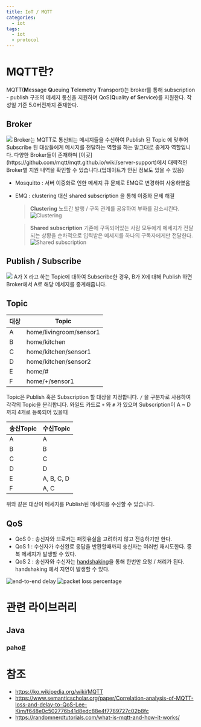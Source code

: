 ```yaml
---
title: IoT / MQTT
categories: 
  - iot
tags: 
  - iot
  - protocol
---
```


# MQTT란?
MQTT(**M**essage **Q**ueuing **T**elemetry **T**ransport)는 broker를 통해 subscription - publish 구조의 메세지 통신을 지원하며 QoS(**Q**uality **o**f **S**ervice)를 지원한다. 작성일 기준 5.0버전까지 존재한다.

## Broker
<img src="https://i.imgur.com/TAS10tO.png" height=""/>  
Broker는 MQTT로 통신되는 메시지들을 수신하여 Publish 된 Topic 에 맞추어 Subscribe 된 대상들에게 메시지를 전달하는 역할을 하는 말그대로 중계자 역할입니다.
다양한 Broker들이 존재하며 [이곳](https://github.com/mqtt/mqtt.github.io/wiki/server-support)에서 대략적인 Broker별 지원 내역을 확인할 수 있습니다.(업데이트가 안된 정보도 있을 수 있음)

- Mosquitto : 서버 이중화로 인한 메세지 큐 문제로 EMQ로 변경하여 사용하였음
- EMQ : clustering 대신 shared subscription 을 통해 이중화 문제 해결
	> **Clustering**
	> 노드간 발행 / 구독 관계를 공유하여 부하를 감소시킨다.
	>![Clustering](https://i.imgur.com/m9vrJjb.png)

	> **Shared subscription**
	> 기존에 구독되어있는 사람 모두에게 메세지가 전달 되는 상황을 순차적으로 입력받은 메세지를 하나의 구독자에게만 전달한다.
	> ![Shared subscription](https://i.imgur.com/CMdS4zS.png)

## Publish / Subscribe
<img src="https://i.imgur.com/8r3odjw.png" height=""/>  
A가 X 라고 하는 Topic에 대하여 Subscribe한 경우, B가 X에 대해 Publish 하면 Broker에서 A로 해당 메세지를 중계해줍니다.

## Topic

| 대상 | Topic |
|--|--|
| A | home/livingroom/sensor1 |
| B | home/kitchen |
| C | home/kitchen/sensor1 |
| D | home/kitchen/sensor2 |
| E | home/# |
| F | home/+/sensor1 |

Topic은 Publish 혹은 Subscription 할 대상을 지정합니다.  `/` 을 구분자로 사용하여 각각의 Topic을 분리합니다. 와일드 카드로 `+` 와 `#` 가 있으며
Subscription이 A ~ D 까지 4개로 등록되어 있을때 

| 송신Topic| 수신Topic |
|--|--|
| A | A |
| B | B |
| C | C |
| D | D |
| E | A, B, C, D |
| F | A, C |

위와 같은 대상이 메세지를 Publish된 메세지를 수신할 수 있습니다.

## QoS
- QoS 0 : 송신자와 브로커는 패킷유실을 고려하지 않고 전송하기만 한다.
- QoS 1 : 수신자가 수신완료 응답을 반환할때까지 송신자는 여러번 재시도한다. 중복 메세지가 발생할 수 있다.
- QoS 2 : 송신자와 수신자는 [handshaking](https://ko.wikipedia.org/wiki/%ED%95%B8%EB%93%9C%EC%85%B0%EC%9D%B4%ED%82%B9)을 통해 한번만 요청 / 처리가 된다. handshaking 에서 지연이 발생할 수 있다.

<img src="https://i.imgur.com/UbypQUz.png" height="" alt="end-to-end delay"/>
<img src="https://i.imgur.com/R9mFcai.png" height="" alt="packet loss percentage"/>

# 관련 라이브러리
## Java
### paho[#](https://www.eclipse.org/paho/)

# 참조
- https://ko.wikipedia.org/wiki/MQTT  
- https://www.semanticscholar.org/paper/Correlation-analysis-of-MQTT-loss-and-delay-to-QoS-Lee-Kim/f648e0c502776b41d8edc88e4f7789727c02b8fc  
- https://randomnerdtutorials.com/what-is-mqtt-and-how-it-works/  

<!--stackedit_data:
eyJoaXN0b3J5IjpbLTY5Njg5MTc5OSwxNzE5MTAyMDQxLDE5NT
c2NTEwODUsLTIwNTQ1Njg3ODcsLTMxOTUwMDQ5NSwtMzg4NDM1
MDQsMTQyMjYzNjA2NiwtNzI4MTAxMzUxLDE5ODU0Nzg3MDMsMT
M3MTI1NjE4OCw0MDQ2MTU2NTAsLTQ0NDk1Mjk2NSwyMTI0NjYz
MjA0LDY5ODAzNTMxOCw4NTA3NjI4NTNdfQ==
-->